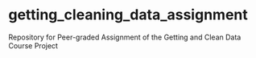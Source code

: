 # getting_cleaning_data_assignment
Repository for Peer-graded Assignment of the Getting and Clean Data Course Project
